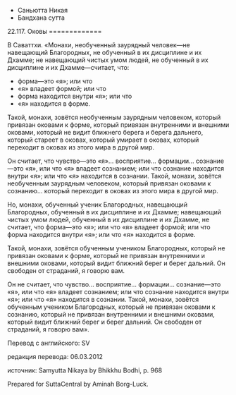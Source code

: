 









* Саньютта Никая
* Бандхана сутта


22\.117\. Оковы
\=\=\=\=\=\=\=\=\=\=\=\=\=



В Саваттхи\. «Монахи, необученный заурядный человек—не навещающий Благородных, не обученный в их дисциплине и их Дхамме; не навещающий чистых умом людей, не обученный в их дисциплине и их Дхамме—считает, что:


* форма—это «я»; или что
* «я» владеет формой; или что
* форма находится внутри «я»; или что
* «я» находится в форме\.


Такой, монахи, зовётся необученным заурядным человеком, который привязан оковами к форме, который привязан внутренними и внешними оковами, который не видит ближнего берега и берега дальнего, который стареет в оковах, который умирает в оковах, который переходит в оковах из этого мира в другой мир\.


Он считает, что чувство—это «я»… восприятие… формации… сознание—это «я», или что «я» владеет сознанием; или что сознание находится внутри «я»; или что «я» находится в сознании\. Такой, монахи, зовётся необученным заурядным человеком, который привязан оковами к сознанию… который переходит в оковах из этого мира в другой мир\.


Но, монахи, обученный ученик Благородных, навещающий Благородных, обученный в их дисциплине и их Дхамме; навещающий чистых умом людей, обученный в их дисциплине и их Дхамме, не считает, что форма—это «я»; или что «я» владеет формой; или что форма находится внутри «я»; или что «я» находится в форме\.


Такой, монахи, зовётся обученным учеником Благородных, который не привязан оковами к форме, который не привязан внутренними и внешними оковами, который видит ближний берег и берег дальний\. Он свободен от страданий, я говорю вам\.


Он не считает, что чувство… восприятие… формации… сознание—это «я», или что «я» владеет сознанием; или что сознание находится внутри «я»; или что «я» находится в сознании\. Такой, монахи, зовётся обученным учеником Благородных, который не привязан оковами к сознанию, который не привязан внутренними и внешними оковами, который видит ближний берег и берег дальний\. Он свободен от страданий, я говорю вам»\.



Перевод с английского: SV


редакция перевода: 06\.03\.2012


источник: Samyutta Nikaya by Bhikkhu Bodhi, p\. 968


Prepared for SuttaCentral by Aminah Borg\-Luck\.






